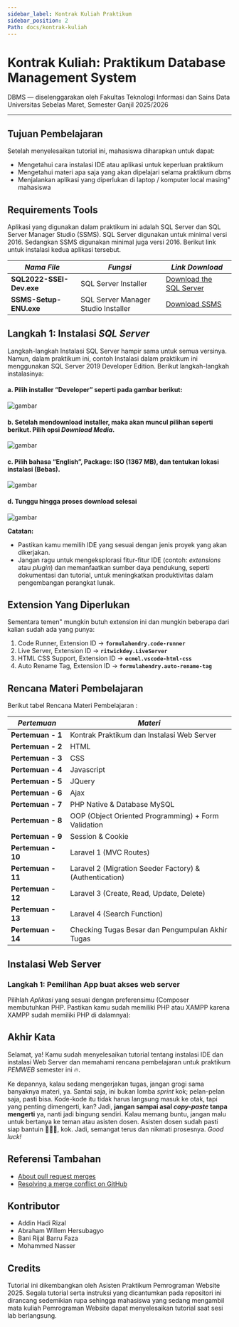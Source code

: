 ```yaml
---
sidebar_label: Kontrak Kuliah Praktikum
sidebar_position: 2
Path: docs/kontrak-kuliah
---
```


# Kontrak Kuliah: Praktikum Database Management System

DBMS — diselenggarakan oleh Fakultas Teknologi Informasi dan Sains Data Universitas Sebelas Maret, Semester Ganjil 2025/2026

---

## Tujuan Pembelajaran

Setelah menyelesaikan tutorial ini, mahasiswa diharapkan untuk dapat:

- Mengetahui cara instalasi IDE atau aplikasi untuk keperluan praktikum
- Mengetahui materi apa saja yang akan dipelajari selama praktikum dbms
- Menjalankan aplikasi yang diperlukan di laptop / komputer local masing" mahasiswa

## Requirements Tools

Aplikasi yang digunakan dalam praktikum ini adalah SQL Server dan SQL Server Manager Studio (SSMS). SQL Server digunakan untuk minimal versi 2016. Sedangkan SSMS digunakan minimal juga versi 2016. Berikut link untuk instalasi kedua aplikasi tersebut.

| **_Nama File_**           | **_Fungsi_**                                            | **_Link Download_** |
| ------------------------- | ------------------------------------------------------- | ------------------- |
| **SQL2022-SSEI-Dev.exe**  | SQL Server Installer                                    | [Download the SQL Server](https://www.microsoft.com/en-us/sql-server/sql-server-downloads) |
| **SSMS-Setup-ENU.exe**    | SQL Server Manager Studio Installer                     | [Download SSMS](https://learn.microsoft.com/en-us/ssms/install/install?view=sql-server-ver16#download-ssms) |


## Langkah 1: Instalasi _SQL Server_

Langkah-langkah Instalasi SQL Server hampir sama untuk semua versinya. Namun, dalam praktikum ini, contoh Instalasi dalam praktikum ini menggunakan SQL Server 2019 Developer Edition. Berikut langkah-langkah instalasinya:

#### a.	Pilih installer “Developer” seperti pada gambar berikut:

![gambar](/img/kontrak/1.png)

#### b.	Setelah mendownload installer, maka akan muncul pilihan seperti berikut. Pilih opsi _Download Media_.

![gambar](/img/kontrak/2.png)

#### c.	Pilih bahasa “English”, Package: ISO (1367 MB), dan tentukan lokasi instalasi (Bebas).

![gambar](/img/kontrak/3.png)

#### d.	Tunggu hingga proses download selesai

![gambar](/img/kontrak/4.png)


**Catatan:**

- Pastikan kamu memilih IDE yang sesuai dengan jenis proyek yang akan dikerjakan.
- Jangan ragu untuk mengeksplorasi fitur-fitur IDE (contoh: _extensions_ atau _plugin_) dan memanfaatkan sumber daya pendukung, seperti dokumentasi dan tutorial, untuk meningkatkan produktivitas dalam pengembangan perangkat lunak.

## Extension Yang Diperlukan

Sementara temen" mungkin butuh extension ini dan mungkin beberapa dari kalian sudah ada yang punya:

1. Code Runner, Extension ID -> **`formulahendry.code-runner`**
2. Live Server, Extension ID -> **`ritwickdey.LiveServer`**
3. HTML CSS Support, Extension ID -> **`ecmel.vscode-html-css`**
4. Auto Rename Tag, Extension ID -> **`formulahendry.auto-rename-tag`**

## Rencana Materi Pembelajaran

Berikut tabel Rencana Materi Pembelajaran :

| **_Pertemuan_**    | **_Materi_**                                            |
| ------------------ | ------------------------------------------------------- |
| **Pertemuan - 1**  | Kontrak Praktikum dan Instalasi Web Server              |
| **Pertemuan - 2**  | HTML                                                    |
| **Pertemuan - 3**  | CSS                                                     |
| **Pertemuan - 4**  | Javascript                                              |
| **Pertemuan - 5**  | JQuery                                                  |
| **Pertemuan - 6**  | Ajax                                                    |
| **Pertemuan - 7**  | PHP Native & Database MySQL                             |
| **Pertemuan - 8**  | OOP (Object Oriented Programming) + Form Validation     |
| **Pertemuan - 9**  | Session & Cookie                                        |
| **Pertemuan - 10** | Laravel 1 (MVC Routes)                                  |
| **Pertemuan - 11** | Laravel 2 (Migration Seeder Factory) & (Authentication) |
| **Pertemuan - 12** | Laravel 3 (Create, Read, Update, Delete)                |
| **Pertemuan - 13** | Laravel 4 (Search Function)                             |
| **Pertemuan - 14** | Checking Tugas Besar dan Pengumpulan Akhir Tugas        |

## Instalasi Web Server

### Langkah 1: Pemilihan App buat akses web server

Pilihlah _Aplikasi_ yang sesuai dengan preferensimu (Composer membutuhkan PHP. Pastikan kamu sudah memiliki PHP atau XAMPP karena XAMPP sudah memiliki PHP di dalamnya):

## Akhir Kata

Selamat, ya! Kamu sudah menyelesaikan tutorial tentang instalasi IDE dan instalasi Web Server dan memahami rencana pembelajaran untuk praktikum _PEMWEB_ semester ini 🔥.

Ke depannya, kalau sedang mengerjakan tugas, jangan grogi sama banyaknya materi, ya. Santai saja, ini bukan lomba _sprint_ kok; pelan-pelan saja, pasti bisa. Kode-kode itu tidak harus langsung masuk ke otak, tapi yang penting dimengerti, kan? Jadi, **jangan sampai asal _copy-paste_ tanpa mengerti** ya, nanti jadi bingung sendiri. Kalau memang buntu, jangan malu untuk bertanya ke teman atau asisten dosen. Asisten dosen sudah pasti siap bantuin 🥹🫶🏻, kok. Jadi, semangat terus dan nikmati prosesnya. _Good luck!_

## Referensi Tambahan

- [About pull request merges](https://docs.github.com/en/pull-requests/collaborating-with-pull-requests/incorporating-changes-from-a-pull-request/about-pull-request-merges)
- [Resolving a merge conflict on GitHub](https://docs.github.com/en/pull-requests/collaborating-with-pull-requests/addressing-merge-conflicts/resolving-a-merge-conflict-on-github)

## Kontributor

- Addin Hadi Rizal
- Abraham Willem Hersubagyo
- Bani Rijal Barru Faza
- Mohammed Nasser

## Credits

Tutorial ini dikembangkan oleh Asisten Praktikum Pemrograman Website 2025. Segala tutorial serta instruksi yang dicantumkan pada repositori ini dirancang sedemikian rupa sehingga mahasiswa yang sedang mengambil mata kuliah Pemrograman Website dapat menyelesaikan tutorial saat sesi lab berlangsung.

[GitHub]: https://github.com/